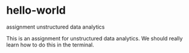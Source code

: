 # hello-world
assignment unstructured data analytics


This is an assignment for unstructured data analytics. We should really learn how to do this in the terminal. 
